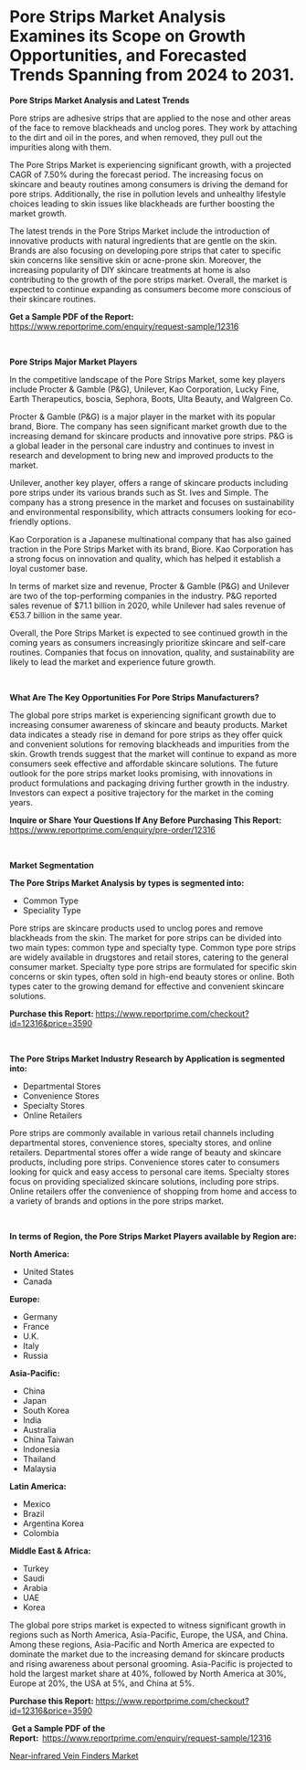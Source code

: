 <p><h1>Pore Strips Market Analysis Examines its Scope on Growth Opportunities, and Forecasted Trends Spanning from 2024 to 2031.</h1></p><p><strong>Pore Strips Market Analysis and Latest Trends</strong></p>
<p><p>Pore strips are adhesive strips that are applied to the nose and other areas of the face to remove blackheads and unclog pores. They work by attaching to the dirt and oil in the pores, and when removed, they pull out the impurities along with them. </p><p>The Pore Strips Market is experiencing significant growth, with a projected CAGR of 7.50% during the forecast period. The increasing focus on skincare and beauty routines among consumers is driving the demand for pore strips. Additionally, the rise in pollution levels and unhealthy lifestyle choices leading to skin issues like blackheads are further boosting the market growth.</p><p>The latest trends in the Pore Strips Market include the introduction of innovative products with natural ingredients that are gentle on the skin. Brands are also focusing on developing pore strips that cater to specific skin concerns like sensitive skin or acne-prone skin. Moreover, the increasing popularity of DIY skincare treatments at home is also contributing to the growth of the pore strips market. Overall, the market is expected to continue expanding as consumers become more conscious of their skincare routines.</p></p>
<p><strong>Get a Sample PDF of the Report:&nbsp;</strong> <a href="https://www.reportprime.com/enquiry/request-sample/12316">https://www.reportprime.com/enquiry/request-sample/12316</a></p>
<p>&nbsp;</p>
<p><strong>Pore Strips Major Market Players</strong></p>
<p><p>In the competitive landscape of the Pore Strips Market, some key players include Procter & Gamble (P&G), Unilever, Kao Corporation, Lucky Fine, Earth Therapeutics, boscia, Sephora, Boots, Ulta Beauty, and Walgreen Co.</p><p>Procter & Gamble (P&G) is a major player in the market with its popular brand, Biore. The company has seen significant market growth due to the increasing demand for skincare products and innovative pore strips. P&G is a global leader in the personal care industry and continues to invest in research and development to bring new and improved products to the market.</p><p>Unilever, another key player, offers a range of skincare products including pore strips under its various brands such as St. Ives and Simple. The company has a strong presence in the market and focuses on sustainability and environmental responsibility, which attracts consumers looking for eco-friendly options.</p><p>Kao Corporation is a Japanese multinational company that has also gained traction in the Pore Strips Market with its brand, Biore. Kao Corporation has a strong focus on innovation and quality, which has helped it establish a loyal customer base.</p><p>In terms of market size and revenue, Procter & Gamble (P&G) and Unilever are two of the top-performing companies in the industry. P&G reported sales revenue of $71.1 billion in 2020, while Unilever had sales revenue of €53.7 billion in the same year.</p><p>Overall, the Pore Strips Market is expected to see continued growth in the coming years as consumers increasingly prioritize skincare and self-care routines. Companies that focus on innovation, quality, and sustainability are likely to lead the market and experience future growth.</p></p>
<p>&nbsp;</p>
<p><strong>What Are The Key Opportunities For Pore Strips Manufacturers?</strong></p>
<p><p>The global pore strips market is experiencing significant growth due to increasing consumer awareness of skincare and beauty products. Market data indicates a steady rise in demand for pore strips as they offer quick and convenient solutions for removing blackheads and impurities from the skin. Growth trends suggest that the market will continue to expand as more consumers seek effective and affordable skincare solutions. The future outlook for the pore strips market looks promising, with innovations in product formulations and packaging driving further growth in the industry. Investors can expect a positive trajectory for the market in the coming years.</p></p>
<p><strong>Inquire or Share Your Questions If Any Before Purchasing This Report:</strong> <a href="https://www.reportprime.com/enquiry/pre-order/12316">https://www.reportprime.com/enquiry/pre-order/12316</a></p>
<p>&nbsp;</p>
<p><strong>Market Segmentation</strong></p>
<p><strong>The Pore Strips Market Analysis by types is segmented into:</strong></p>
<p><ul><li>Common Type</li><li>Speciality Type</li></ul></p>
<p><p>Pore strips are skincare products used to unclog pores and remove blackheads from the skin. The market for pore strips can be divided into two main types: common type and specialty type. Common type pore strips are widely available in drugstores and retail stores, catering to the general consumer market. Specialty type pore strips are formulated for specific skin concerns or skin types, often sold in high-end beauty stores or online. Both types cater to the growing demand for effective and convenient skincare solutions.</p></p>
<p><strong>Purchase this Report:&nbsp;</strong><a href="https://www.reportprime.com/checkout?id=12316&price=3590">https://www.reportprime.com/checkout?id=12316&price=3590</a></p>
<p>&nbsp;</p>
<p><strong>The Pore Strips Market Industry Research by Application is segmented into:</strong></p>
<p><ul><li>Departmental Stores</li><li>Convenience Stores</li><li>Specialty Stores</li><li>Online Retailers</li></ul></p>
<p><p>Pore strips are commonly available in various retail channels including departmental stores, convenience stores, specialty stores, and online retailers. Departmental stores offer a wide range of beauty and skincare products, including pore strips. Convenience stores cater to consumers looking for quick and easy access to personal care items. Specialty stores focus on providing specialized skincare solutions, including pore strips. Online retailers offer the convenience of shopping from home and access to a variety of brands and options in the pore strips market.</p></p>
<p>&nbsp;</p>
<p><strong>In terms of Region, the Pore Strips Market Players available by Region are:</strong></p>
<p>
    <p> <strong> North America: </strong>
        <ul>
            <li>United States</li>
            <li>Canada</li>
        </ul>
        </p> 
    <p> <strong> Europe: </strong>
        <ul>
            <li>Germany</li>
            <li>France</li>
            <li>U.K.</li>
            <li>Italy</li>
            <li>Russia</li>
        </ul>
        </p> 
    <p> <strong> Asia-Pacific: </strong>
        <ul>
            <li>China</li>
            <li>Japan</li>
            <li>South Korea</li>
            <li>India</li>
            <li>Australia</li>
            <li>China Taiwan</li>
            <li>Indonesia</li>
            <li>Thailand</li>
            <li>Malaysia</li>
        </ul>
        </p> 
    <p> <strong> Latin America: </strong>
        <ul>
            <li>Mexico</li>
            <li>Brazil</li>
            <li>Argentina Korea</li>
            <li>Colombia</li>
        </ul>
        </p> 
    <p> <strong> Middle East & Africa: </strong>
        <ul>
            <li>Turkey</li>
            <li>Saudi</li>
            <li>Arabia</li>
            <li>UAE</li>
            <li>Korea</li>
        </ul>
    </p>
    </p>
<p><p>The global pore strips market is expected to witness significant growth in regions such as North America, Asia-Pacific, Europe, the USA, and China. Among these regions, Asia-Pacific and North America are expected to dominate the market due to the increasing demand for skincare products and rising awareness about personal grooming. Asia-Pacific is projected to hold the largest market share at 40%, followed by North America at 30%, Europe at 20%, the USA at 5%, and China at 5%.</p></p>
<p><strong>Purchase this Report: </strong><a href="https://www.reportprime.com/checkout?id=12316&price=3590">https://www.reportprime.com/checkout?id=12316&price=3590</a></p>
<p>&nbsp;<strong>Get a Sample PDF of the Report:&nbsp;&nbsp;</strong><a href="https://www.reportprime.com/enquiry/request-sample/12316">https://www.reportprime.com/enquiry/request-sample/12316</a></p>
<p><strong></strong></p>
<p><p><a href="https://cautious-neon-760.notion.site/Near-infrared-Vein-Finders-Market-Size-Share-Trends-Analysis-Report-By-Material-By-Type-By-End--e34875cf5cde4f9d81c8411688e07664">Near-infrared Vein Finders Market</a></p></p>